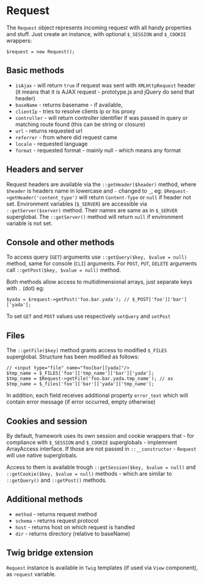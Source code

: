 # Request

The `Request` object represents incoming request with all handy properties and stuff.
Just create an instance, with optional `$_SESSION` and `$_COOKIE` wrappers:

	$request = new Request();

## Basic methods

 * `isAjax` - will return `true` if request was sent with `XMLHttpRequest` header (it means that it is AJAX request - prototype.js and jQuery do send that header)
 * `baseName` - returns basename - if available,
 * `clientIp` - tries to resolve clients ip or his proxy
 * `controller` - will return controller identifier if was passed in query or matching route found (this can be string or closure)
 * `url` - returns requested url
 * `referrer` - from where did request came
 * `locale` - requested language
 * `format` - requested format - mainly null - which means any format

## Headers and server

Request headers are available via the `::getHeader($header)` method, where `$header` is headers name in lowercase and `-` changed to `_`, eg: `$Request->getHeader('content_type')` will return `Content-Type` or `null` if header not set.
Environment variables (`$_SERVER`) are accessible via `::getServer($server)` method. Their names are same as in `$_SERVER` superglobal. The `::getServer()` method will return `null` if environment variable is not set.

## Console and other methods

To access query (`GET`) arguments use `::getQuery($key, $value = null)` method, same for console (`CLI`) arguments.
For `POST`, `PUT`, `DELETE` arguments call `::getPost($key, $value = null)` method.

Both methods allow access to multidimensional arrays, just separate keys with `.` (dot) eg:

	$yada = $request->getPost('foo.bar.yada'); // $_POST['foo']['bar']['yada'];

To set `GET` and `POST` values use respectively `setQuery` and `setPost`

## Files

The `::getFile($key)` method grants access to modified `$_FILES` superglobal.
Structure has been modified as follows:

	// <input type="file" name="foo[bar][yada]"/>
	$tmp_name = $_FILES['foo']['tmp_name']['bar']['yada'];
	$tmp_name = $Request->getFile('foo.bar.yada.tmp_name'); // as $tmp_name = $_files['foo']['bar']['yada']['tmp_name'];

In addition, each field receives additional property `error_text` which will contain error message (if error occurred, empty otherwise)

## Cookies and session

By default, framework uses its own session and cookie wrappers that - for compliance with `$_SESSION` and `$_COOKIE` superglobals - implemnent ArrayAccess interface.
If those are not passed in `::__constructor` - `Request` will use native superglobals.

Access to them is available trough `::getSession($key, $value = null)` and `::getCookie($key, $value = null)` methods - which are similar to `::getQuery()` and `::getPost()` methods.

## Additional methods

 * `method` - returns request method
 * `schema` - returns request protocol
 * `host` - returns host on which request is handled
 * `dir` - returns directory (relative to baseName)

## Twig bridge extension

`Request` instance is available in `Twig` templates (if used via `View` component), as `request` variable.